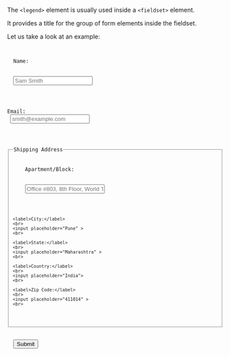 
The `<legend>` element is usually
used inside a `<fieldset>` element.

It provides a title for the group
of form elements inside the fieldset.

Let us take a look at an example:
<codeblock language="html" type="lesson">
<code>
<form>
  <label>Name:</label>
  <br>
  <input placeholder="Sam Smith">
  <br>

  <label>Email:</label>
  <br>
  <input placeholder="smith@example.com">
  <br>

  <fieldset>
    <legend>Shipping Address</legend>
    <label>Apartment/Block:</label>
    <br>
    <input placeholder="Office #803, 8th Floor, World Trade Center, Tower 2, Kharadi">
    <br>

    <label>City:</label>
    <br>
    <input placeholder="Pune" >
    <br>

    <label>State:</label>
    <br>
    <input placeholder="Maharashtra" >
    <br>

    <label>Country:</label>
    <br>
    <input placeholder="India">
    <br>

    <label>Zip Code:</label>
    <br>
    <input placeholder="411014" >
    <br>
  </fieldset>

  <input type="submit">
</form>
</code>
</codeblock>
